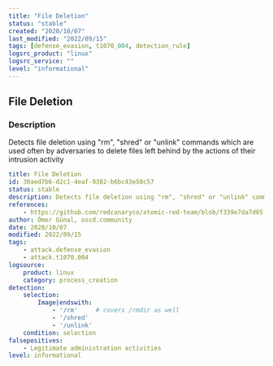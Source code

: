 ```yaml
---
title: "File Deletion"
status: "stable"
created: "2020/10/07"
last_modified: "2022/09/15"
tags: [defense_evasion, t1070_004, detection_rule]
logsrc_product: "linux"
logsrc_service: ""
level: "informational"
---
```


## File Deletion

### Description

Detects file deletion using "rm", "shred" or "unlink" commands which are used often by adversaries to delete files left behind by the actions of their intrusion activity

```yml
title: File Deletion
id: 30aed7b6-d2c1-4eaf-9382-b6bc43e50c57
status: stable
description: Detects file deletion using "rm", "shred" or "unlink" commands which are used often by adversaries to delete files left behind by the actions of their intrusion activity
references:
    - https://github.com/redcanaryco/atomic-red-team/blob/f339e7da7d05f6057fdfcdd3742bfcf365fee2a9/atomics/T1070.004/T1070.004.md
author: Ömer Günal, oscd.community
date: 2020/10/07
modified: 2022/09/15
tags:
    - attack.defense_evasion
    - attack.t1070.004
logsource:
    product: linux
    category: process_creation
detection:
    selection:
        Image|endswith:
            - '/rm'     # covers /rmdir as well
            - '/shred'
            - '/unlink'
    condition: selection
falsepositives:
    - Legitimate administration activities
level: informational

```
